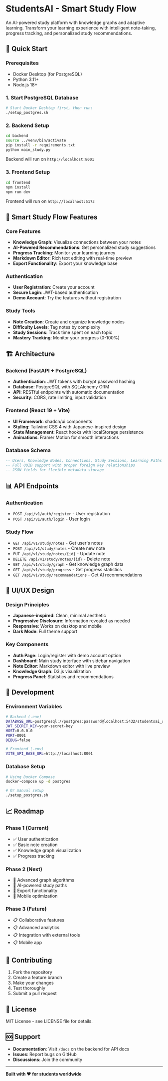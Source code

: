 # StudentsAI - Smart Study Flow

An AI-powered study platform with knowledge graphs and adaptive learning. Transform your learning experience with intelligent note-taking, progress tracking, and personalized study recommendations.

## 🚀 Quick Start

### Prerequisites
- Docker Desktop (for PostgreSQL)
- Python 3.11+
- Node.js 18+

### 1. Start PostgreSQL Database
```bash
# Start Docker Desktop first, then run:
./setup_postgres.sh
```

### 2. Backend Setup
```bash
cd backend
source ../venv/bin/activate
pip install -r requirements.txt
python main_study.py
```
Backend will run on `http://localhost:8001`

### 3. Frontend Setup
```bash
cd frontend
npm install
npm run dev
```
Frontend will run on `http://localhost:5173`

## 🧠 Smart Study Flow Features

### Core Features
- **Knowledge Graph**: Visualize connections between your notes
- **AI-Powered Recommendations**: Get personalized study suggestions
- **Progress Tracking**: Monitor your learning journey
- **Markdown Editor**: Rich text editing with real-time preview
- **Export Functionality**: Export your knowledge base

### Authentication
- **User Registration**: Create your account
- **Secure Login**: JWT-based authentication
- **Demo Account**: Try the features without registration

### Study Tools
- **Note Creation**: Create and organize knowledge nodes
- **Difficulty Levels**: Tag notes by complexity
- **Study Sessions**: Track time spent on each topic
- **Mastery Tracking**: Monitor your progress (0-100%)

## 🏗️ Architecture

### Backend (FastAPI + PostgreSQL)
- **Authentication**: JWT tokens with bcrypt password hashing
- **Database**: PostgreSQL with SQLAlchemy ORM
- **API**: RESTful endpoints with automatic documentation
- **Security**: CORS, rate limiting, input validation

### Frontend (React 19 + Vite)
- **UI Framework**: shadcn/ui components
- **Styling**: Tailwind CSS 4 with Japanese-inspired design
- **State Management**: React hooks with localStorage persistence
- **Animations**: Framer Motion for smooth interactions

### Database Schema
```sql
-- Users, Knowledge Nodes, Connections, Study Sessions, Learning Paths
-- Full UUID support with proper foreign key relationships
-- JSON fields for flexible metadata storage
```

## 📊 API Endpoints

### Authentication
- `POST /api/v1/auth/register` - User registration
- `POST /api/v1/auth/login` - User login

### Study Flow
- `GET /api/v1/study/notes` - Get user's notes
- `POST /api/v1/study/notes` - Create new note
- `PUT /api/v1/study/notes/{id}` - Update note
- `DELETE /api/v1/study/notes/{id}` - Delete note
- `GET /api/v1/study/graph` - Get knowledge graph data
- `GET /api/v1/study/progress` - Get progress statistics
- `GET /api/v1/study/recommendations` - Get AI recommendations

## 🎨 UI/UX Design

### Design Principles
- **Japanese-inspired**: Clean, minimal aesthetic
- **Progressive Disclosure**: Information revealed as needed
- **Responsive**: Works on desktop and mobile
- **Dark Mode**: Full theme support

### Key Components
- **Auth Page**: Login/register with demo account option
- **Dashboard**: Main study interface with sidebar navigation
- **Note Editor**: Markdown editor with live preview
- **Knowledge Graph**: D3.js visualization
- **Progress Panel**: Statistics and recommendations

## 🔧 Development

### Environment Variables
```bash
# Backend (.env)
DATABASE_URL=postgresql://postgres:password@localhost:5432/studentsai_study
JWT_SECRET_KEY=your-secret-key
HOST=0.0.0.0
PORT=8001
DEBUG=false

# Frontend (.env)
VITE_API_BASE_URL=http://localhost:8001
```

### Database Setup
```bash
# Using Docker Compose
docker-compose up -d postgres

# Or manual setup
./setup_postgres.sh
```

## 📈 Roadmap

### Phase 1 (Current)
- ✅ User authentication
- ✅ Basic note creation
- ✅ Knowledge graph visualization
- ✅ Progress tracking

### Phase 2 (Next)
- 🔄 Advanced graph algorithms
- 🔄 AI-powered study paths
- 🔄 Export functionality
- 🔄 Mobile optimization

### Phase 3 (Future)
- 📋 Collaborative features
- 📋 Advanced analytics
- 📋 Integration with external tools
- 📋 Mobile app

## 🤝 Contributing

1. Fork the repository
2. Create a feature branch
3. Make your changes
4. Test thoroughly
5. Submit a pull request

## 📝 License

MIT License - see LICENSE file for details.

## 🆘 Support

- **Documentation**: Visit `/docs` on the backend for API docs
- **Issues**: Report bugs on GitHub
- **Discussions**: Join the community

---

**Built with ❤️ for students worldwide**